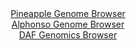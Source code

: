 <div id="Pineapple_Genome_Browser" align="center">
  <a href="https://igv.org/app/?sessionURL=blob:zZJdb9owFIb_i6VWmxQSJ4GEREITlNDSDzbBKIiqikziBFPH9mxD.BD_fV61aTerVC42TfKFfXTs876vnyPYYqkIZyAGnu22bNcFFlArXk9QJSgeoQorEBeIKmwBiQssMcswiI.gQEqj6fje3FxpLVTsOESLRoVYyW3l26hCB85QreyMV84VpxQtuUSaS.X0JNpyh5TbRo2XSAjbzPbtlpMjjRxExYozxR2BWZnW5r30VyktMeMVTqsN1eRVQGr0GI25XaBP3dmkm2VYqTu8H.ad7t2w..gn08V1cLWYfr6ZTYPZ5YSUDOmNxB2y2y1u5Ujuk3kbsdWSDobRun0Ny_nwwu9fJjtBJFYdN3TbTT_yXM8EQ1iOd_.TZ7PImb4f2knGd4.iBzcy4r2RXLC8JmuaqIc3fJ8sQHm2MRyAbCXD2IWWDwOr5QWNH1u3bUEYmXQkJyB.eraAlih7Me1PR6D3wtACFP62eQXHAlzmWIK4EUEYulHktZphE0aRe7KOYCPp34t2MB1HIfS6nhekBaHaoJynigllI8bsbVbY5eHMLC.8QcGK8ibbZf2vizXVhTgkLy_Tfq3K.k2KzPDXDzRW36Ppn3D3HiG2Xp4LWz0P_HETi6ROgtkXVkX3YlWE4VwPkz_G4xuz50VTcFkhbfpNxRx_8rZFkiCmTWFLFFkSSvR.ZlLkNYhdzzfYgoxTbjgEslx.gBa03Bb8.BtP__R8.g4-">Pineapple Genome Browser</a>
</div>
<div id="Alphonso_Genome_Browser" align="center">
  <a href="https://igv.org/app/?sessionURL=blob:zZNbb9owGIb_iyWqTQo5H0gkNAUoLaXtKigwqKrIBCdYJHawnYSD.O9z0abdcFEuNk3yhf3J9ve.rx8fQYUYx5SAAJiq4aiGARTA17Qew7zI0DPMEQdBAjOOFMBQghgiMQLBESSQCzgZPcqTayEKHmgaFkUzhySlKrdUmMMDJbDmakxzrUuzDC4pg4IyrnUYrKiG06pZoyUsClX2tlRHW0EBNZgVa0o41QpE0qiW90W_S1GKCM1RlJeZwGcBkdQjNa7UBH4LZ.MwjhHnQ7QfrNrhcBBOrdvJ4s7tLibf72cTd3YzximBomSovQ85e7XIqGF2MDUfvAFpmP1aLw99G.27g4bVu7ndFZgh3jY8o2Vbvme1ZDiYrNDuf_ItB77Wu_2y3VTVS7h4KucLsxUvxqg_nw0P081F3z44KSCjcSlZAPGaeYGhK5buKo7pNj.mRkvRdV.mwygGwdu7AgSD8UZufzsCsS8kMYCjbXmGRwGUrRADQdPXdc_wfdOxPVv3feOkHEHJsr8XbX8y8j3dDE3TjRKcCYnzKuKk4CokRK3iRE0PV2a5rSbItYbjFP2Y5vjp3toMO_nc7cPb.lKW9scHk63PzyeNfkbRP6HuM0JUsbwWNW.7fXbcXvo6r7aOi3fVbsx7_btHhC.iZpvS7HXRJJTlUMj9siKXv2irIMOQCFmoMMdLnGGxn8kUaQ0Cw7QktCCmGZUUApYuv.iKrhiO_vUPnNbp_fQT">Alphonso Genome Browser</a>
</div>


<div id="DAF_Genomics_Browser" align="center">
  <a href="https://ink-blot.github.io/?sessionURL=blob:tZFra9swFIb_i6D9ZDu2fKsMYXhrvTldNkjwsrWUcGrLsYkseZLcJAv57xVux2AXxqADSUicy_vqPEf0QKVqBUcJwo4XOp6HLKQasVtC1zP6ATqqUFIDU9RCktZUUl5SlBxRDUpDsXhvKhute5VMJhXU9oZy0bWlcpTvQG8rMeiGmlQbO9DBN8Fhp5xSdCZZwwRY3wiuxATKkiplu5Oe8s16B.b4HluPLem6G5huR9W1MWGMVU4Nxm3LK7r_i5H_oGxW.ypdLdOx_poe8mqaXufpJ_.quHkbvbkpPr5bFdHqfNluOOhB0ul.657hbPElL_JNPj8Mlwz6xoW5_zmrizP_8vxq37eSqqkXexeBTwJC0MlCTJSDgYDKRnqJF1gxvrBwENjPVz.MzBSkaFFye2chLaHcmvTbI9KH3qBCin4dRmoWErKiEiU2cd3YIwSHQRy4hHgn64gGyV6YZVYsSOziFOPIuYfO6NctGwdohH4NvhTInzqb_a.gZunMB5HNKlxmqwce3s9f94xEJDb4tr8BFbqu8f_Hj9VCdqBN6On5jAWY0eso1z.4.Ke70yM-">DAF Genomics Browser</a>
</div>
